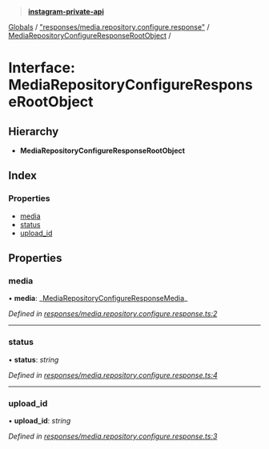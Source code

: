 > **[instagram-private-api](../README.md)**

[Globals](../README.md) / ["responses/media.repository.configure.response"](../modules/_responses_media_repository_configure_response_.md) / [MediaRepositoryConfigureResponseRootObject](_responses_media_repository_configure_response_.mediarepositoryconfigureresponserootobject.md) /

# Interface: MediaRepositoryConfigureResponseRootObject

## Hierarchy

- **MediaRepositoryConfigureResponseRootObject**

## Index

### Properties

- [media](_responses_media_repository_configure_response_.mediarepositoryconfigureresponserootobject.md#media)
- [status](_responses_media_repository_configure_response_.mediarepositoryconfigureresponserootobject.md#status)
- [upload_id](_responses_media_repository_configure_response_.mediarepositoryconfigureresponserootobject.md#upload_id)

## Properties

### media

• **media**: _[MediaRepositoryConfigureResponseMedia](\_responses_media_repository_configure_response_.mediarepositoryconfigureresponsemedia.md)\_

_Defined in [responses/media.repository.configure.response.ts:2](https://github.com/realinstadude/instagram-private-api/blob/4ae8fec/src/responses/media.repository.configure.response.ts#L2)_

---

### status

• **status**: _string_

_Defined in [responses/media.repository.configure.response.ts:4](https://github.com/realinstadude/instagram-private-api/blob/4ae8fec/src/responses/media.repository.configure.response.ts#L4)_

---

### upload_id

• **upload_id**: _string_

_Defined in [responses/media.repository.configure.response.ts:3](https://github.com/realinstadude/instagram-private-api/blob/4ae8fec/src/responses/media.repository.configure.response.ts#L3)_
